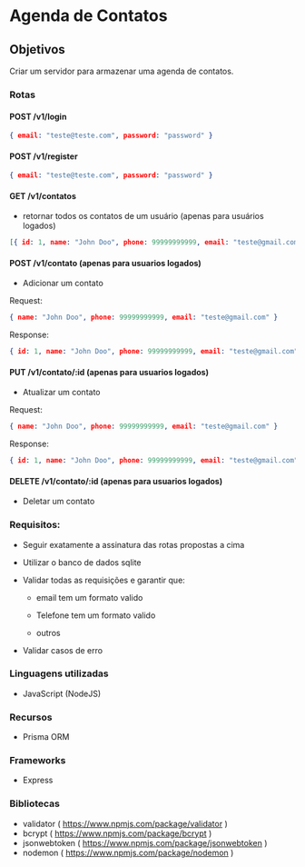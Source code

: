 ﻿# Agenda de Contatos
## Objetivos

Criar um servidor para armazenar uma agenda de contatos.
### Rotas
#### POST /v1/login
```json
{ email: "teste@teste.com", password: "password" }
```
#### POST /v1/register
```json
{ email: "teste@teste.com", password: "password" }
```
#### GET /v1/contatos

- retornar todos os contatos de um usuário (apenas para usuários logados)
```json
[{ id: 1, name: "John Doo", phone: 99999999999, email: "teste@gmail.com" }]
```

#### POST /v1/contato (apenas para usuarios logados)

- Adicionar um contato

Request:
```json
{ name: "John Doo", phone: 99999999999, email: "teste@gmail.com" }
```

Response:
```json
{ id: 1, name: "John Doo", phone: 99999999999, email: "teste@gmail.com" }
```

#### PUT /v1/contato/:id (apenas para usuarios logados)

- Atualizar um contato

Request:
```json
{ name: "John Doo", phone: 99999999999, email: "teste@gmail.com" }
```

Response:
```json
{ id: 1, name: "John Doo", phone: 99999999999, email: "teste@gmail.com" }
```

#### DELETE /v1/contato/:id (apenas para usuarios logados)

- Deletar um contato

### Requisitos:
- Seguir exatamente a assinatura das rotas propostas a cima

- Utilizar o banco de dados sqlite

- Validar todas as requisições e garantir que:

   - email tem um formato valido

   - Telefone tem um formato valido

   - outros

- Validar casos de erro

### Linguagens utilizadas
- JavaScript (NodeJS)

### Recursos
- Prisma ORM

### Frameworks
- Express

### Bibliotecas
- validator ( https://www.npmjs.com/package/validator )
- bcrypt ( https://www.npmjs.com/package/bcrypt )
- jsonwebtoken ( https://www.npmjs.com/package/jsonwebtoken )
- nodemon ( https://www.npmjs.com/package/nodemon )

